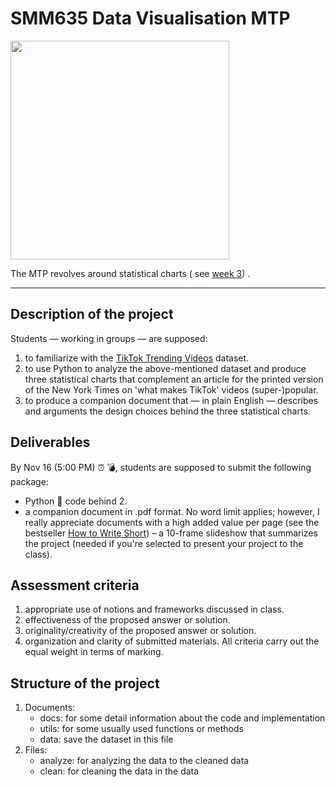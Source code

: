 # SMM635 Data Visualisation MTP

<img src="https://github.com/simoneSantoni/data-viz-smm635/raw/master/midTermProject/images/tiktok.jpg" width="350">

The MTP revolves around statistical charts (
see [week 3](https://github.com/simoneSantoni/data-viz-smm635/blob/2d4c173fabb38fb5b5f4bc1953857d4ebbeed0d6/lectureNotes/week3))
.

---

## **Description of the project**

Students — working in groups — are supposed:

1. to familiarize with the [TikTok Trending Videos](https://www.kaggle.com/erikvdven/tiktok-trending-december-2020)
   dataset.
2. to use Python to analyze the above-mentioned dataset and produce three statistical charts that complement an article
   for the printed version of the New York Times on 'what makes TikTok' videos (super-)popular.
3. to produce a companion document that — in plain English — describes and arguments the design choices behind the three
   statistical charts.

## **Deliverables**

By Nov 16 (5:00 PM) ⏰ 💣, students are supposed to submit the following package:

- Python 🐍 code behind 2.
- a companion document in .pdf format. No word limit applies; however, I really appreciate documents with a high added
  value per page (see the
  bestseller [How to Write Short](https://www.amazon.co.uk/How-Write-Short-Craft-Times-ebook/dp/B00FOQRPT4/ref=sr_1_1?dchild=1&keywords=how+to+write+short&qid=1634742402&sr=8-1))
  – a 10-frame slideshow that summarizes the project (needed if you're selected to present your project to the class).

## **Assessment criteria**

1. appropriate use of notions and frameworks discussed in class.
2. effectiveness of the proposed answer or solution.
3. originality/creativity of the proposed answer or solution.
4. organization and clarity of submitted materials. All criteria carry out the equal weight in terms of marking.

## **Structure of the project**

1. Documents:
    - docs: for some detail information about the code and implementation
    - utils: for some usually used functions or methods
    - data: save the dataset in this file
2. Files:
    - analyze: for analyzing the data to the cleaned data
    - clean: for cleaning the data in the data
   